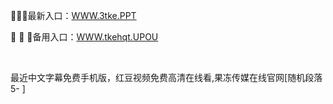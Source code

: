 <p>
	🧝🧝🧝最新入口：<a href="http://www.baidu.com/link?url=6MA2SWnO3Raqke39an_0PUxosM6ZrUGzi1BN9tNnlPW&wd">WWW.3tke.PPT</a> 
	<p>
		🚃
🚃
🚃备用入口：<a href="http://www.baidu.com/link?url=6MA2SWnO3Raqke39an_0PUxosM6ZrUGzi1BN9tNnlPW&wd">WWW.tkehqt.UPOU</a> 
	</p>
	<p>
		<br />
	</p>
	<p>
		最近中文字幕免费手机版，红豆视频免费高清在线看,果冻传媒在线官网[随机段落5-
]
	</p>
